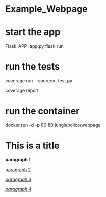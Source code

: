 # Example_Webpage
# start the app
Flask_APP=app.py flask run
# run the tests
coverage run --source=. test.py

coverage report  

# run the container
docker run -d -p 80:80 junglepolice/webpage


# This is a title

**paragraph 1**

[paragraph 2](https://www.google.com)

[*paragraph 3*](https://www.linkedin.com)

[*paragraph 4*](https://www.bing.com)
